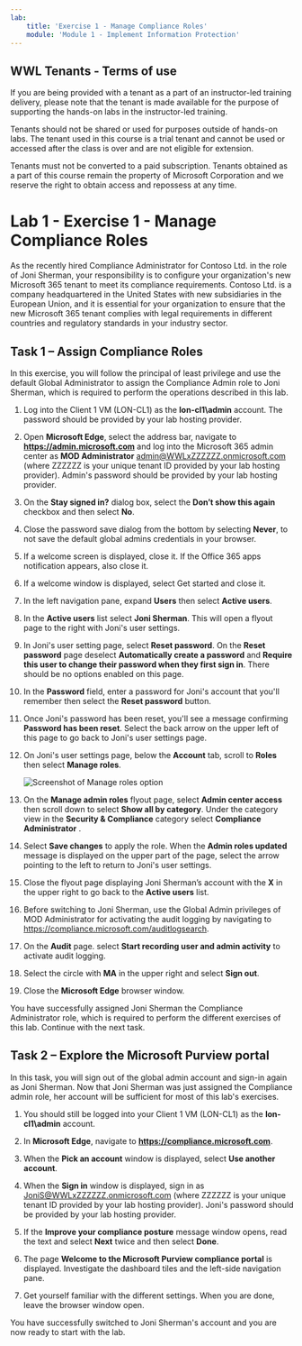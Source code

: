 ```yaml
---
lab:
    title: 'Exercise 1 - Manage Compliance Roles'
    module: 'Module 1 - Implement Information Protection'
---
```

## WWL Tenants - Terms of use

If you are being provided with a tenant as a part of an instructor-led training delivery, please note that the tenant is made available for the purpose of supporting the hands-on labs in the instructor-led training.

Tenants should not be shared or used for purposes outside of hands-on labs. The tenant used in this course is a trial tenant and cannot be used or accessed after the class is over and are not eligible for extension.

Tenants must not be converted to a paid subscription. Tenants obtained as a part of this course remain the property of Microsoft Corporation and we reserve the right to obtain access and repossess at any time.

# Lab 1 - Exercise 1 - Manage Compliance Roles

As the recently hired Compliance Administrator for Contoso Ltd. in the role of Joni Sherman, your responsibility is to configure your organization's new Microsoft 365 tenant to meet its compliance requirements. Contoso Ltd. is a company headquartered in the United States with new subsidiaries in the European Union, and it is essential for your organization to ensure that the new Microsoft 365 tenant complies with legal requirements in different countries and regulatory standards in your industry sector.

## Task 1 – Assign Compliance Roles

In this exercise, you will follow the principal of least privilege and use the default Global Administrator to assign the Compliance Admin role to Joni Sherman, which is required to perform the operations described in this lab.

1. Log into the Client 1 VM (LON-CL1) as the **lon-cl1\admin** account. The password should be provided by your lab hosting provider.

1. Open **Microsoft Edge**, select the address bar, navigate to **https://admin.microsoft.com** and log into the Microsoft 365 admin center as **MOD Administrator** admin@WWLxZZZZZZ.onmicrosoft.com (where ZZZZZZ is your unique tenant ID provided by your lab hosting provider). Admin's password should be provided by your lab hosting provider.

1. On the **Stay signed in?** dialog box, select the **Don’t show this again** checkbox and then select **No**.

1. Close the password save dialog from the bottom by selecting **Never**, to not save the default global admins credentials in your browser.

1. If a welcome screen is displayed, close it. If the Office 365 apps notification appears, also close it.

1. If a welcome window is displayed, select Get started and close it.

1. In the left navigation pane, expand **Users** then select **Active users**.

1. In the **Active users** list select **Joni Sherman**. This will open a flyout page to the right with Joni's user settings.

1. In Joni's user setting page, select **Reset password**. On the **Reset password** page deselect **Automatically create a password** and **Require this user to change their password when they first sign in**. There should be no options enabled on this page.

1. In the **Password** field, enter a password for Joni's account that you'll remember then select the **Reset password** button.

1. Once Joni's password has been reset, you'll see a message confirming **Password has been reset**. Select the back arrow on the upper left of this page to go back to Joni's user settings page.

1. On Joni's user settings page, below the **Account** tab, scroll to **Roles** then select **Manage roles**.

      ![Screenshot of Manage roles option](/Instructions//Media/ManageRoles.png)

1. On the **Manage admin roles** flyout page, select **Admin center access** then scroll down to select **Show all by category**. Under the category view in the **Security & Compliance** category select **Compliance Administrator** .

1. Select **Save changes** to apply the role. When the **Admin roles updated** message is displayed on the upper part of the page, select the arrow pointing to the left to return to Joni's user settings.

1. Close the flyout page displaying Joni Sherman’s account with the **X** in the upper right to go back to the **Active users** list.

1. Before switching to Joni Sherman, use the Global Admin privileges of MOD Administrator for activating the audit logging by navigating to https://compliance.microsoft.com/auditlogsearch.

1. On the **Audit** page. select **Start recording user and admin activity** to activate audit logging.

1. Select the circle with **MA** in the upper right and select **Sign out**.

1. Close the **Microsoft Edge** browser window.

You have successfully assigned Joni Sherman the Compliance Administrator role, which is required to perform the different exercises of this lab. Continue with the next task.

## Task 2 – Explore the Microsoft Purview portal

In this task, you will sign out of the global admin account and sign-in again as Joni Sherman. Now that Joni Sherman was just assigned the Compliance admin role, her account will be sufficient for most of this lab's exercises.

1. You should still be logged into your Client 1 VM (LON-CL1) as the **lon-cl1\admin** account.

1. In **Microsoft Edge**, navigate to **https://compliance.microsoft.com**.

1. When the **Pick an account** window is displayed, select **Use another account**.

1. When the **Sign in** window is displayed, sign in as JoniS@WWLxZZZZZZ.onmicrosoft.com (where ZZZZZZ is your unique tenant ID provided by your lab hosting provider).  Joni's password should be provided by your lab hosting provider.

1. If the **Improve your compliance posture** message window opens, read the text and select **Next** twice and then select **Done**. 

1. The page **Welcome to the Microsoft Purview compliance portal** is displayed. Investigate the dashboard tiles and the left-side navigation pane.

1. Get yourself familiar with the different settings. When you are done, leave the browser window open.

You have successfully switched to Joni Sherman's account and you are now ready to start with the lab.
